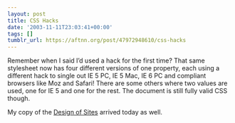 ```yaml
---
layout: post
title: CSS Hacks
date: '2003-11-11T23:03:41+00:00'
tags: []
tumblr_url: https://aftnn.org/post/47972948610/css-hacks
---
```

<p>Remember when I said I&rsquo;d used a hack for the first time? That same stylesheet now has four different versions of one property, each using a different hack to single out IE 5 PC, IE 5 Mac, IE 6 PC and compliant browsers like Moz and Safari! There are some others where two values are used, one for IE 5 and one for the rest. The document is still fully valid CSS though.</p>
<p>My copy of the <a href="http://designofsites.com/">Design of Sites</a> arrived today as well.</p>
